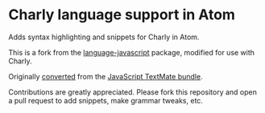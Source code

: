 # Charly language support in Atom

Adds syntax highlighting and snippets for Charly in Atom.

This is a fork from the [language-javascript](https://github.com/atom/language-javascript) package, modified for use with Charly.

Originally [converted](http://flight-manual.atom.io/hacking-atom/sections/converting-from-textmate)
from the [JavaScript TextMate bundle](https://github.com/textmate/javascript.tmbundle).

Contributions are greatly appreciated. Please fork this repository and open a
pull request to add snippets, make grammar tweaks, etc.
